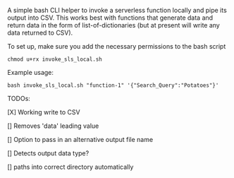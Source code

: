 A simple bash CLI helper to invoke a serverless function locally and pipe its output into CSV. This works best with functions that generate data and return data in the form of list-of-dictionaries (but at present will write any data returned to CSV).

To set up, make sure you add the necessary permissions to the bash script

`chmod u+rx invoke_sls_local.sh`

Example usage:

`bash invoke_sls_local.sh "function-1" '{"Search_Query":"Potatoes"}'`

TODOs:

[X] Working write to CSV

[] Removes 'data' leading value

[] Option to pass in an alternative output file name

[] Detects output data type?

[] paths into correct directory automatically
